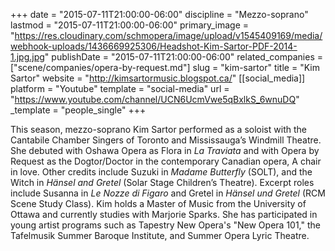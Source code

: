 +++
date = "2015-07-11T21:00:00-06:00"
discipline = "Mezzo-soprano"
lastmod = "2015-07-11T21:00:00-06:00"
primary_image = "https://res.cloudinary.com/schmopera/image/upload/v1545409169/media/webhook-uploads/1436669925306/Headshot-Kim-Sartor-PDF-2014-1.jpg.jpg"
publishDate = "2015-07-11T21:00:00-06:00"
related_companies = ["scene/companies/opera-by-request.md"]
slug = "kim-sartor"
title = "Kim Sartor"
website = "http://kimsartormusic.blogspot.ca/"
[[social_media]]
platform = "Youtube"
template = "social-media"
url = "https://www.youtube.com/channel/UCN6UcmVwe5qBxlkS_6wnuDQ"
_template = "people_single"
+++

This season, mezzo-soprano Kim Sartor performed as a soloist with the Cantabile Chamber Singers of Toronto and Mississauga’s Windmill Theatre. She debuted with Oshawa Opera as Flora in *La Traviata* and with Opera by Request as the Dogtor/Doctor in the contemporary Canadian opera, A chair in love. Other credits include Suzuki in *Madame Butterfly* (SOLT), and the Witch in *Hänsel and Gretel* (Solar Stage Children’s Theatre). Excerpt roles include Susanna in *Le Nozze di Figaro* and Gretel in *Hänsel und Gretel* (RCM
Scene Study Class). Kim holds a Master of Music from the University of Ottawa and currently studies with Marjorie Sparks. She has participated in young artist programs such as Tapestry New Opera's "New Opera 101," the Tafelmusik Summer Baroque Institute, and Summer Opera Lyric Theatre.
